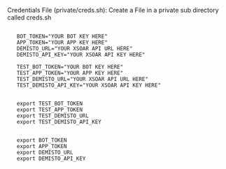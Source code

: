 Credentials File (private/creds.sh):
Create a File in a private sub directory called creds.sh
```#!/usr/bin/env bash
   
   BOT_TOKEN="YOUR BOT KEY HERE"
   APP_TOKEN="YOUR APP KEY HERE"
   DEMISTO_URL="YOUR XSOAR API URL HERE"
   DEMISTO_API_KEY="YOUR XSOAR API KEY HERE"
   
   TEST_BOT_TOKEN="YOUR BOT KEY HERE"
   TEST_APP_TOKEN="YOUR APP KEY HERE"
   TEST_DEMISTO_URL="YOUR XSOAR API URL HERE"
   TEST_DEMISTO_API_KEY="YOUR XSOAR API KEY HERE"
   
   
   export TEST_BOT_TOKEN
   export TEST_APP_TOKEN
   export TEST_DEMISTO_URL
   export TEST_DEMISTO_API_KEY
   
   
   export BOT_TOKEN
   export APP_TOKEN
   export DEMISTO_URL
   export DEMISTO_API_KEY
```